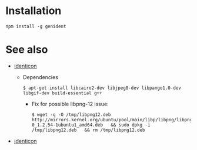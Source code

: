 

# Installation

    npm install -g genident


# See also

-   [identicon](https://www.npmjs.com/package/identicon)
    -   Dependencies
        
            $ apt-get install libcairo2-dev libjpeg8-dev libpango1.0-dev libgif-dev build-essential g++
        
        -   Fix for possible libpng-12 issue:
            
                $ wget -q -O /tmp/libpng12.deb http://mirrors.kernel.org/ubuntu/pool/main/libp/libpng/libpng12-0_1.2.54-1ubuntu1_amd64.deb   && sudo dpkg -i /tmp/libpng12.deb   && rm /tmp/libpng12.deb
-   [jdenticon](https://www.npmjs.com/package/jdenticon)

